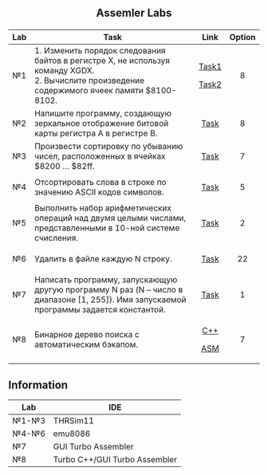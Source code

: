 ## <p align="center">Assemler Labs</p>

| Lab | Task | Link | Option |
| ------ | ------ | ------ | ------ |
| №1 | 1. Изменить порядок следования байтов в регистре X, не используя команду XGDX. <br/>2. Вычислите произведение содержимого ячеек памяти $8100-8102.|<p align="center">[Task1](https://github.com/Ga1ax9y/assemler_labs/blob/main/lab1task1.asm)</p>  <p align="center">[Task2](https://github.com/Ga1ax9y/assemler_labs/blob/main/lab1task2.asm)</p> |<p align="center">8</p>|
| №2 | Напишите программу, создающую зеркальное отображение битовой карты регистра А в регистре В.| <p align="center">[Task](https://github.com/Ga1ax9y/assemler_labs/blob/main/Lab2.asm)</p>  | <p align="center">8</p>|
| №3 | Произвести сортировку по убыванию чисел, расположенных в ячейках $8200 … $82ff.|	<p align="center">[Task](https://github.com/Ga1ax9y/assemler_labs/blob/main/Lab3.asm)</p> | <p align="center">7</p> |
| №4 | Отсортировать слова в строке по значению ASCII кодов символов. |<p align="center">[Task](https://github.com/Ga1ax9y/assemler_labs/blob/main/Lab4.asm)</p> | <p align="center">5</p> |
| №5 | Выполнить набор арифметических операций над двумя целыми числами, представленными в 10-ной системе счисления. |<p align="center">[Task](https://github.com/Ga1ax9y/assemler_labs/blob/main/Lab5.asm)</p> |<p align="center">2</p>|
| №6 | Удалить в файле каждую N строку. |<p align="center">[Task](https://github.com/Ga1ax9y/assemler_labs/blob/main/Lab6.asm)</p>  |<p align="center">22</p>|
| №7 | Написать программу, запускающую другую программу N раз (N – число в диапазоне [1, 255]). Имя запускаемой программы задается константой. |<p align="center">[Task](https://github.com/Ga1ax9y/assemler_labs/blob/main/Lab7.asm)</p> | <p align="center">1</p>|
| №8 | Бинарное дерево поиска с автоматическим бэкапом. |<p align="center">[C++](https://github.com/Ga1ax9y/assemler_labs/blob/main/Lab8C.CPP)</p>  <p align="center">[ASM](https://github.com/Ga1ax9y/assemler_labs/blob/main/Lab8ASM.asm)</p> |<p align="center">7</p>|

## Information
| Lab | IDE |
| ------ | ------ |
|№1-№3|THRSim11 |
|№4-№6|emu8086|
|№7| GUI Turbo Assembler|
|№8|Turbo C++/GUI Turbo Assembler|

